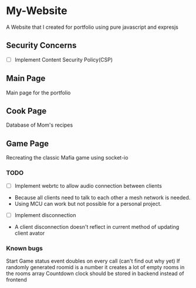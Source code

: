 # My-Website
A Website that I created for portfolio using pure javascript and expresjs

## **Security Concerns**
- [ ] Implement Content Security Policy(CSP)

## **Main Page**
Main page for the portfolio

## **Cook Page**
Database of Mom's recipes

## **Game Page**
Recreating the classic Mafia game using socket-io 

### TODO
- [ ] Implement webrtc to allow audio connection between clients
- Because all clients need to talk to each other a mesh network is needed.
- Using MCU can work but not possible for a personal project.

- [ ] Implement disconnection 
- A client disconnection doesn't reflect in current method of updating client avator 

### Known bugs
Start Game status event doubles on every call (can't find out why yet)
If randomly generated roomid is a number it creates a lot of empty rooms in the rooms array 
Countdown clock should be stored in backend instead of frontend